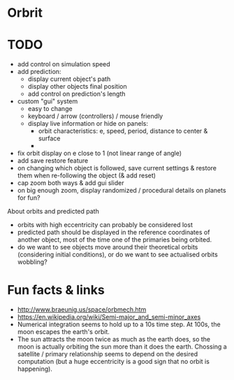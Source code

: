 # Orbrit

# TODO
- add control on simulation speed
- add prediction:
   - display current object's path
   - display other objects final position
   - add control on prediction's length
- custom "gui" system
   - easy to change
   - keyboard / arrow (controllers) / mouse friendly
   - display live information or hide on panels:
      - orbit characteristics: e, speed, period, distance to center & surface
      -
- fix orbit display on e close to 1 (not linear range of angle)
- add save restore feature
- on changing which object is followed, save current settings & restore them when re-following the object (& add reset)
- cap zoom both ways & add gui slider
- on big enough zoom, display randomized / procedural details on planets for fun?

About orbits and predicted path
- orbits with high eccentricity can probably be considered lost
- predicted path should be displayed in the reference coordinates of another object, most of the time one of the primaries being orbited.
- do we want to see objects move around their theoretical orbits (considering initial conditions), or do we want to see actualised orbits wobbling?

# Fun facts & links

- http://www.braeunig.us/space/orbmech.htm
- https://en.wikipedia.org/wiki/Semi-major_and_semi-minor_axes
- Numerical integration seems to hold up to a 10s time step. At 100s, the moon escapes the earth's orbit.
- The sun attracts the moon twice as much as the earth does, so the moon is actually orbiting the sun more than it does the earth. Chossing a satellite / primary relationship seems to depend on the desired computation (but a huge eccentricity is a good sign that no orbit is happening).